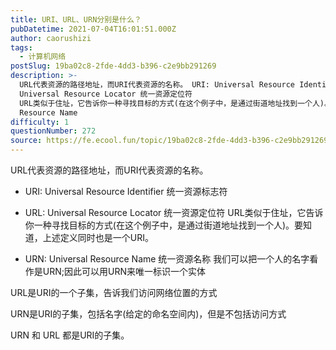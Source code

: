 ```yaml
---
title: URI、URL、URN分别是什么？
pubDatetime: 2021-07-04T16:01:51.000Z
author: caorushizi
tags:
  - 计算机网络
postSlug: 19ba02c8-2fde-4dd3-b396-c2e9bb291269
description: >-
  URL代表资源的路径地址，而URI代表资源的名称。 URI: Universal Resource Identifier 统一资源标志符 URL:
  Universal Resource Locator 统一资源定位符
  URL类似于住址，它告诉你一种寻找目标的方式(在这个例子中，是通过街道地址找到一个人)。要知道，上述定义同时也是一个URI。 URN: Universal
  Resource Name
difficulty: 1
questionNumber: 272
source: https://fe.ecool.fun/topic/19ba02c8-2fde-4dd3-b396-c2e9bb291269
---
```


URL代表资源的路径地址，而URI代表资源的名称。

- URI: Universal Resource Identifier 统一资源标志符

- URL: Universal Resource Locator 统一资源定位符
  URL类似于住址，它告诉你一种寻找目标的方式(在这个例子中，是通过街道地址找到一个人)。要知道，上述定义同时也是一个URI。

- URN: Universal Resource Name 统一资源名称
  我们可以把一个人的名字看作是URN;因此可以用URN来唯一标识一个实体

URL是URI的一个子集，告诉我们访问网络位置的方式

URN是URI的子集，包括名字(给定的命名空间内)，但是不包括访问方式

URN 和 URL 都是URI的子集。
